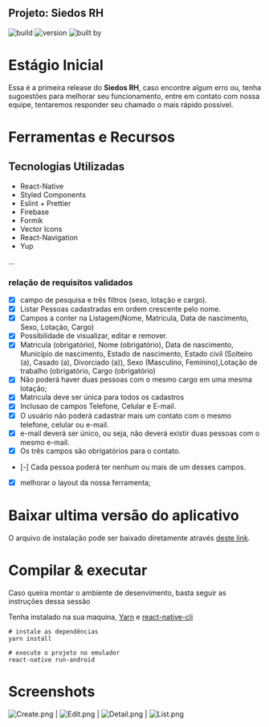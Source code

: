 ## Projeto: Siedos RH

![build](https://img.shields.io/badge/build-passing-brightgreen.svg) ![version](https://img.shields.io/badge/version-1.0.0-9cf.svg) ![built by](https://img.shields.io/badge/built_by-Rodrigo_Gomes-5b2afb.svg)

# Estágio Inicial

Essa é a primeira release do **Siedos RH**, caso encontre algum erro ou, tenha sugoestões para melhorar seu funcionamento, entre em contato com nossa equipe, tentaremos responder seu chamado o mais rápido possivel.

# Ferramentas e Recursos

## Tecnologias Utilizadas

- React-Native
- Styled Components
- Eslint + Prettier
- Firebase
- Formik
- Vector Icons
- React-Navigation
- Yup

...

### relação de requisitos validados

- [x] campo de pesquisa e três filtros (sexo, lotação e cargo).
- [x] Listar Pessoas cadastradas em ordem crescente pelo nome.
- [x] Campos a conter na Listagem(Nome, Matricula, Data de nascimento, Sexo, Lotação, Cargo)
- [x] Possibilidade de visualizar, editar e remover.
- [x] Matricula (obrigatório), Nome (obrigatório), Data de nascimento, Município de nascimento, Estado de nascimento, Estado civil (Solteiro (a), Casado (a), Divorciado (a)), Sexo (Masculino, Feminino),Lotação de trabalho (obrigatório, Cargo (obrigatório)
- [x] Não poderá haver duas pessoas com o mesmo cargo em uma mesma lotação;
- [x] Matricula deve ser única para todos os cadastros
- [x] Inclusao de campos Telefone, Celular e E-mail.
- [x] O usuário não poderá cadastrar mais um contato com o mesmo telefone, celular ou e-mail.
- [x] e-mail deverá ser único, ou seja, não deverá existir duas pessoas com o mesmo e-mail.
- [x] Os três campos são obrigatórios para o contato.
- [-] Cada pessoa poderá ter nenhum ou mais de um desses campos.
- [x] melhorar o layout da nossa ferramenta;

# Baixar ultima versão do aplicativo

O arquivo de instalação pode ser baixado diretamente através [deste link](https://gitlab.com/rodgomesc/rh_challenge/-/releases).

# Compilar & executar

Caso queira montar o ambiente de desenvimento, basta seguir as instruções dessa sessão

Tenha instalado na sua maquina, [Yarn](https://yarnpkg.com/pt-BR/docs/install) e [react-native-cli](https://www.christianengvall.se/install-react-native/)

```shell
# instale as dependências
yarn install

# execute o projeto no emulador
react-native run-android
```

# Screenshots

![Create.png](https://i.loli.net/2019/09/17/MTKZIYFPpOy2zwm.png) | ![Edit.png](https://i.loli.net/2019/09/17/VNsmSwbrJHMqG6L.png) | ![Detail.png](https://i.loli.net/2019/09/17/W9Pgiu7nbDyz8fE.png) | ![List.png](https://i.loli.net/2019/09/17/PXOBeEqD2THCzt6.png)
